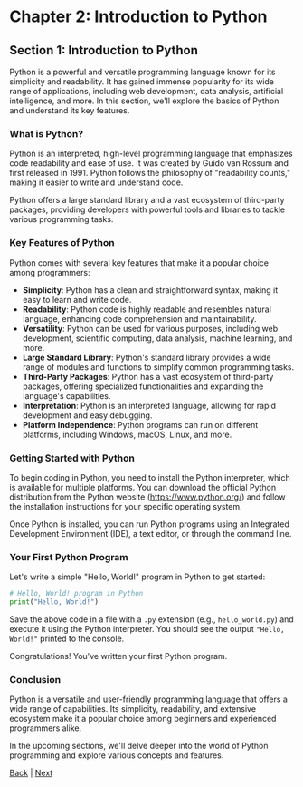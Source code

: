 # Chapter 2: Introduction to Python

## Section 1: Introduction to Python

Python is a powerful and versatile programming language known for its simplicity and readability. It has gained immense popularity for its wide range of applications, including web development, data analysis, artificial intelligence, and more. In this section, we'll explore the basics of Python and understand its key features.

### What is Python?

Python is an interpreted, high-level programming language that emphasizes code readability and ease of use. It was created by Guido van Rossum and first released in 1991. Python follows the philosophy of "readability counts," making it easier to write and understand code.

Python offers a large standard library and a vast ecosystem of third-party packages, providing developers with powerful tools and libraries to tackle various programming tasks.

### Key Features of Python

Python comes with several key features that make it a popular choice among programmers:

- **Simplicity**: Python has a clean and straightforward syntax, making it easy to learn and write code.
- **Readability**: Python code is highly readable and resembles natural language, enhancing code comprehension and maintainability.
- **Versatility**: Python can be used for various purposes, including web development, scientific computing, data analysis, machine learning, and more.
- **Large Standard Library**: Python's standard library provides a wide range of modules and functions to simplify common programming tasks.
- **Third-Party Packages**: Python has a vast ecosystem of third-party packages, offering specialized functionalities and expanding the language's capabilities.
- **Interpretation**: Python is an interpreted language, allowing for rapid development and easy debugging.
- **Platform Independence**: Python programs can run on different platforms, including Windows, macOS, Linux, and more.

### Getting Started with Python

To begin coding in Python, you need to install the Python interpreter, which is available for multiple platforms. You can download the official Python distribution from the Python website (https://www.python.org/) and follow the installation instructions for your specific operating system.

Once Python is installed, you can run Python programs using an Integrated Development Environment (IDE), a text editor, or through the command line.

### Your First Python Program

Let's write a simple "Hello, World!" program in Python to get started:

```python
# Hello, World! program in Python
print("Hello, World!")
```

Save the above code in a file with a `.py` extension (e.g., `hello_world.py`) and execute it using the Python interpreter. You should see the output `"Hello, World!"` printed to the console.

Congratulations! You've written your first Python program.

### Conclusion

Python is a versatile and user-friendly programming language that offers a wide range of capabilities. Its simplicity, readability, and extensive ecosystem make it a popular choice among beginners and experienced programmers alike.

In the upcoming sections, we'll delve deeper into the world of Python programming and explore various concepts and features.

[Back](../../ch1/sec7/index.md) |
[Next](../sec2/index.md)